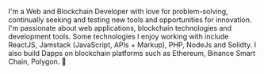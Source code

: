 I'm a Web and Blockchain Developer with love for problem-solving, continually seeking and testing new tools and opportunities for innovation. I'm passionate about web applications, blockchain technologies and development tools. Some technologies I enjoy working with include ReactJS, Jamstack (JavaScript, APIs + Markup), PHP, NodeJs and Solidty. I also build Dapps on blockchain platforms such as Ethereum, Binance Smart Chain, Polygon. 🎯  
